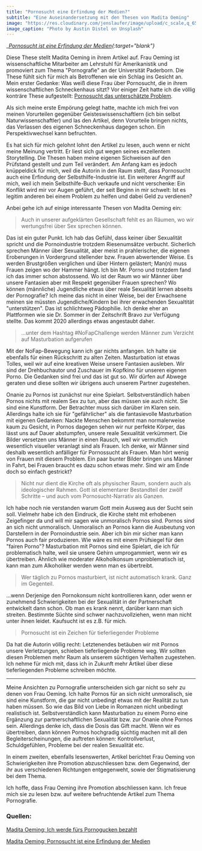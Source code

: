 ```yaml
---
title: "Pornosucht eine Erfindung der Medien?"
subtitle: "Eine Auseinandersetzung mit den Thesen von Madita Oeming"
image: "https://res.cloudinary.com/jenslaufer/image/upload/c_scale,q_65,w_800/v1585207758/austin-distel-Hg3BHX6U5jg-unsplash.jpg"
image_caption: "Photo by Austin Distel on Unsplash"
---
```


__[Pornosucht ist eine Erfindung der Medien](/assets/docs/Pornosucht_ist_eine_Erfindung_von_Medien.pdf){:target="_blank"}__

Diese These stellt Madita Oeming in ihrem Artikel auf.
Frau Oeming ist wissenschaftliche Mitarbeiter am Lehrstuhl für Amerikanistik und promoviert zum Thema "Pornografie" an der Universität Paderborn.
Die These fühlt sich für mich als Betroffenen wie ein Schlag ins Gesicht an. Mein erster Gedanke: Was weiß diese Frau über Pornosucht, die in ihrem wissenschaftlichen Schneckenhaus 
sitzt? 
Vor einiger Zeit hatte ich die völlig konträre These aufgestellt: [Pornosucht das unterschätzte Problem](/blog/2020-02-21-pornosucht_das_unterschaetzte_problem.html).

Als sich meine erste Empörung gelegt hatte, machte ich mich frei von meinen Vorurteilen gegenüber Geisteswissenschaftlern (ich bin selbst
Naturwissenschaftler) und las den Artikel, denn Vorurteile bringen nichts, das Verlassen des eigenen Schneckenhaus dagegen schon. Ein Perspektivwechsel kann befruchten.

Es hat sich für mich gelohnt lohnt den Artikel zu lesen, auch wenn er nicht meine Meinung vertritt. Er liest sich gut wegen seines exzellentem Storytelling. Die Thesen haben meine eigenen Sichweisen auf den Prüfstand gestellt und zum Teil verändert. Am Anfang kam es jedoch knüppeldick für mich, weil die Autorin in den Raum stellt, dass Pornosucht auch eine Erfindung 
der Selbsthilfe-Industrie ist. Ein weiterer Angriff auf mich, weil ich mein Selbsthilfe-Buch verkaufe und nicht verschenke: Ein Konflikt wird mir vor Augen geführt, der seit Beginn in mir schwelt: Ist es legitim anderen bei einem Problem zu helfen und dabei Geld zu verdienen?

Anbei gehe ich auf einige interessante Thesen von Madita Oeming ein:

> Auch in unserer aufgeklärten Gesellschaft fehlt es an Räumen, wo wir wertungsfrei über Sex sprechen können.

Das ist ein guter Punkt. Ich hab das Gefühl, dass keiner über Sexualität spricht und die Pornoindustrie trotzdem Riesenumsätze verbucht. Sicherlich sprechen Männer über Sexualität, aber meist in prahlerischer, die eigenen Eroberungen in Vordergrund stellender bzw. Frauen abwertender Weise. Es werden Brustgrößen verglichen und über Hintern gelästert; Man(n) muss Frauen zeigen wo der Hammer hängt. Ich bin Mr. Porno und trotzdem fand ich das immer schon abstossend. Wo ist der Raum wo wir Männer über unsere Fantasien aber mit Respekt gegenüber Frauen sprechen? Wo können (männliche) Jugendliche etwas über reale Sexualität lernen abseits der Pornografie? Ich meine das nicht in einer Weise, bei der Erwachsene meinen sie müssten Jugendliche/Kindern bei ihrer erwachenden Sexualtität "unterstützen". Das ist schlichtweg Pädophilie. Ich denke eher an Plattformen wie sie Dr. Sommer in der Zeitschrift Bravo zur Verfügung stellte. Das kommt 2020 allerdings etwas angestaubt daher.


> ...unter dem Hashtag #NoFapChallenge werden Männer zum Verzicht auf Masturbation aufgerufen

Mit der NoFap-Bewegung kann ich gar nichts anfangen. Ich halte sie ebenfalls für einen Rückschritt zu alten Zeiten. Masturbation ist etwas Tolles, weil wir auf eine kreativen Weise unsere Fantasien ausleben. Wir sind der Drehbuchautor und Zuschauer im Kopfkino für unseren eigenen Porno. Die Gedanken sind frei und das ist gut so. Wir dürfen auf Abwege geraten und diese sollten wir übrigens auch unserem Partner zugestehen. 

Onanie zu Pornos ist zunächst nur eine Spielart. Selbstverständlich haben Pornos nichts mit realem Sex zu tun, aber das müssen sie auch nicht. Sie sind eine Kunstform. Der Betrachter muss sich darüber  im Klaren sein. Allerdings halte ich sie für "gefährlicher" als die fantasievolle Masturbation mit eigenen Gedanken: Nackte Menschen bekommt man normalerweise kaum zu Gesicht, in Pornos dagegen sehen wir nur perfekte Körper, das lässt uns auf Dauer abstumpfen, unsere reale Sexualität verkümmert. Die Bilder versetzen uns Männer in einen Rausch, weil wir vermutlich wesentlich visueller veranlagt sind als Frauen. Ich denke, wir Männer sind deshalb wesentlich anfälliger für Pornossucht als Frauen. Man hört wenig von Frauen mit diesem Problem. Ein paar bunter Bilder bringen uns Männer in Fahrt, bei Frauen braucht es dazu schon etwas mehr. Sind wir am Ende doch so einfach gestrickt?

> Nicht nur dient die Kirche oft
als physischer Raum, sondern auch als ideologischer Rahmen. Gott ist elementarer
Bestandteil der zwölf Schritte – und auch vom Pornosucht-Narrativ als Ganzen.

Ich habe noch nie verstanden warum Gott mein Ausweg aus der Sucht sein soll. Vielmehr habe ich den Eindruck, die Kirche steht mit erhobenen Zeigefinger da und will mir sagen wie unmoralisch Pornos sind. Pornos sind an sich nicht unmoralisch. Unmoralisch an Pornos kann die Ausbeutung von Darstellern in der Pornoindustrie sein. Aber ich bin mir sicher man kann Pornos auch fair produzieren. Wie wäre es mit einem Prüfsiegel für den "fairen Porno"? Masturbation mit Pornos sind eine Spielart, die ich für problematisch halte, weil sie unsere Gehirn umprogammiert, wenn wir es übertreiben. Ähnlich wie moderater Alkoholkonsum unproblematisch ist, kann man zum Alkoholiker werden wenn man es übertreibt. 

> Wer täglich zu Pornos masturbiert, ist nicht automatisch krank. Ganz im Gegenteil.

...wenn Derjenige den Pornokonsum nicht kontrollieren kann, oder wenn er zunehmend Schwierigkeiten bei der Sexualität in der Partnerschaft entwickelt dann schon. Ob man es krank nennt, darüber kann man sich streiten. Bestimmte Süchte sind schwer nachzuvollziehen, wenn man nicht unter ihnen leidet. Kaufsucht ist es z.B. für mich.


> Pornosucht ist ein Zeichen für tieferliegender Probleme

Da hat die Autorin völlig recht: Letztenendes betäuben wir mit Pornos unsere Verletzungen, schieben
tieferliegende Probleme weg. Wir sollten diesen Problemen mehr Raum als unserem süchtigen Verhalten zugestehen.
Ich nehme für mich mit, dass ich in Zukunft mehr Artikel über diese tieferliegenden Probleme schreiben möchte.

* * *

Meine Ansichten zu Pornografie unterscheiden sich gar nicht so sehr zu denen von Frau Oeming. Ich halte Pornos für an sich nicht unmoralisch, sie sind eine Kunstform, die gar nicht unbedingt etwas mit der Realität zu tun haben müssen. So wie das Bild von Liebe in Romanzen nicht unbedingt realistisch ist. Selbstverständlich kann Masturbation zu einem Porno eine Ergänzung zur partnerschaftlichen Sexualität bzw. zur Onanie ohne Pornos sein. Allerdings denke ich, dass die Dosis das Gift macht. Wenn wir es übertreiben, dann können Pornos hochgradig süchtig machen mit all den Begleiterscheinungen, die auftreten können: Kontrollverlust, Schuldgefühlen, Probleme bei der realen Sexualität etc.

In einem zweiten, ebenfalls lesenswerten, Artikel berichtet Frau Oeming von Schwierigkeiten ihre Promotion abzuschliessen bzw. dem Gegenwind, der ihr aus verschiedenen Richtungen entgegenweht, sowie der Stigmatisierung bei dem Thema.

Ich hoffe, dass Frau Oeming ihre Promotion abschliessen kann. Ich freue mich sie zu lesen bzw. auf weitere befruchtende Artikel zum Thema Pornografie. 

### Quellen:

[Madita Oeming: Ich werde fürs Pornogucken bezahlt](https://www.vice.com/de/article/eveymz/ich-werde-fuers-pornogucken-bezahlt)

[Madita Oeming: Pornosucht ist eine Erfindung der Medien](/docs/Pornosucht_ist_eine_Erfindung_von_Medien.pdf)